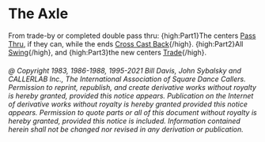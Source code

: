 
# The Axle

From trade-by or completed double pass thru:
{high:Part1}The centers [Pass Thru](../b1/pass_thru.md), if they can,
while the ends [Cross Cast Back](cross_cast_back.md){/high}.
{high:Part2}All [Swing](../a2/swing.md){/high},
and {high:Part3}the new centers [Trade](../b2/trade.md){/high}.

###### @ Copyright 1983, 1986-1988, 1995-2021 Bill Davis, John Sybalsky and CALLERLAB Inc., The International Association of Square Dance Callers. Permission to reprint, republish, and create derivative works without royalty is hereby granted, provided this notice appears. Publication on the Internet of derivative works without royalty is hereby granted provided this notice appears. Permission to quote parts or all of this document without royalty is hereby granted, provided this notice is included. Information contained herein shall not be changed nor revised in any derivation or publication.
